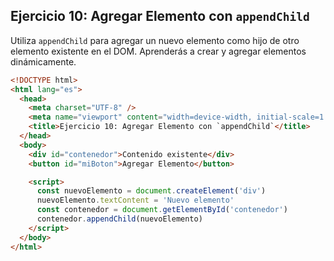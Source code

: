 ## Ejercicio 10: Agregar Elemento con `appendChild`

Utiliza `appendChild` para agregar un nuevo elemento como hijo de otro elemento existente en el DOM. Aprenderás a crear y agregar elementos dinámicamente.

```html
<!DOCTYPE html>
<html lang="es">
  <head>
    <meta charset="UTF-8" />
    <meta name="viewport" content="width=device-width, initial-scale=1.0" />
    <title>Ejercicio 10: Agregar Elemento con `appendChild`</title>
  </head>
  <body>
    <div id="contenedor">Contenido existente</div>
    <button id="miBoton">Agregar Elemento</button>

    <script>
      const nuevoElemento = document.createElement('div')
      nuevoElemento.textContent = 'Nuevo elemento'
      const contenedor = document.getElementById('contenedor')
      contenedor.appendChild(nuevoElemento)
    </script>
  </body>
</html>
```